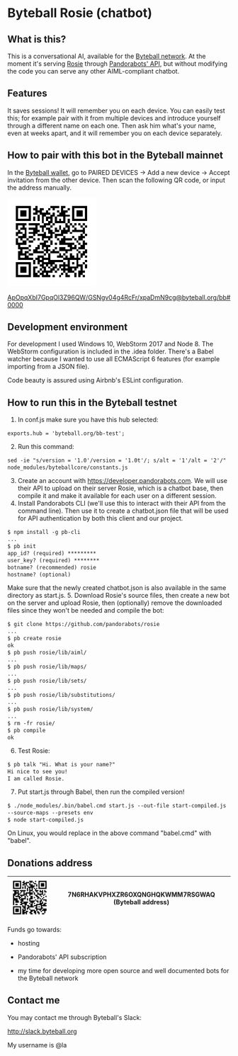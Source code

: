 # Byteball Rosie (chatbot)



## What is this?
This is a conversational AI, available for the [Byteball network](https://byteball.org). At the moment it's serving [Rosie](https://github.com/pandorabots/rosie) through [Pandorabots' API](https://developer.pandorabots.com), but without modifying the code you can serve any other AIML-compliant chatbot.


## Features
It saves sessions! It will remember you on each device. You can easily test this; for example pair with it from multiple devices and introduce yourself through a different name on each one. Then ask him what's your name, even at weeks apart, and it will remember you on each device separately.


## How to pair with this bot in the Byteball mainnet

In the [Byteball wallet](https://byteball.org/#download), go to PAIRED DEVICES -> Add a new device -> Accept invitation from the other device. Then scan the following QR code, or input the address manually.

![ApOpqXbI7GpqOl3Z96QW/GSNgv04g4RcFr/xpaDmN9cg@byteball.org/bb#0000 ""](https://raw.githubusercontent.com/Laurentiu-Andronache/byteball-chatbot-Rosie/master/.idea/mainnetqrcode.png)

[ApOpqXbI7GpqOl3Z96QW/GSNgv04g4RcFr/xpaDmN9cg@byteball.org/bb#0000](byteball:ApOpqXbI7GpqOl3Z96QW/GSNgv04g4RcFr/xpaDmN9cg@byteball.org/bb#0000)



## Development environment

For development I used Windows 10, WebStorm 2017 and Node 8. The WebStorm configuration is included in the .idea folder. There's a Babel watcher because I wanted to use all ECMAScript 6 features (for example importing from a JSON file).

Code beauty is assured using Airbnb's ESLint configuration.

## How to run this in the Byteball testnet

1. In conf.js make sure you have this hub selected:
```
exports.hub = 'byteball.org/bb-test';
```
2. Run this command:
```
sed -ie "s/version = '1.0'/version = '1.0t'/; s/alt = '1'/alt = '2'/" node_modules/byteballcore/constants.js
```
3. Create an account with https://developer.pandorabots.com. We will use their API to upload on their server Rosie, which is a chatbot base, then compile it and make it available for each user on a different session.
4. Install Pandorabots CLI (we'll use this to interact with their API from the command line). Then use it to create a chatbot.json file that will be used for API authentication by both this client and our project.
```
$ npm install -g pb-cli
...
$ pb init
app_id? (required) *********
user_key? (required) ********
botname? (recommended) rosie
hostname? (optional)
```
Make sure that the newly created chatbot.json is also available in the same directory as start.js.
5. Download Rosie's source files, then create a new bot on the server and upload Rosie, then (optionally) remove the downloaded files since they won't be needed and compile the bot:
```
$ git clone https://github.com/pandorabots/rosie
...
$ pb create rosie
ok
$ pb push rosie/lib/aiml/
...
$ pb push rosie/lib/maps/
...
$ pb push rosie/lib/sets/
...
$ pb push rosie/lib/substitutions/
...
$ pb push rosie/lib/system/
...
$ rm -fr rosie/
$ pb compile
ok
```
6. Test Rosie:
```
$ pb talk "Hi. What is your name?"
Hi nice to see you!
I am called Rosie.
```
7. Put start.js through Babel, then run the compiled version!
```
$ ./node_modules/.bin/babel.cmd start.js --out-file start-compiled.js --source-maps --presets env
$ node start-compiled.js
```
On Linux, you would replace in the above command "babel.cmd" with "babel".

## Donations address

![7N6RHAKVPHXZR6OXQNGHQKWMM7RSGWAQ](https://raw.githubusercontent.com/Laurentiu-Andronache/byteball-chatbot-Rosie/master/.idea/myqrcode.png "7N6RHAKVPHXZR6OXQNGHQKWMM7RSGWAQ") | 7N6RHAKVPHXZR6OXQNGHQKWMM7RSGWAQ (Byteball address)
--- | ---

Funds go towards:

* hosting

* Pandorabots' API subscription

* my time for developing more open source and well documented bots for the Byteball network

## Contact me

You may contact me through Byteball's Slack:

http://slack.byteball.org

My username is @la